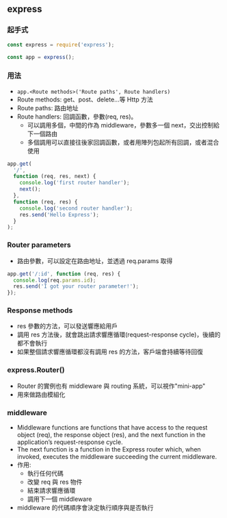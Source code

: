 ## express

### 起手式

```javascript
const express = require('express');

const app = express();
```

### 用法

- `app.<Route methods>('Route paths', Route handlers)`
- Route methods: get、post、delete...等 Http 方法
- Route paths: 路由地址
- Route handlers: 回調函數，參數(req, res)。
  - 可以調用多個，中間的作為 middleware，參數多一個 next，交出控制給下一個路由
  - 多個調用可以直接往後家回調函數，或者用陣列包起所有回調，或者混合使用

```javascript
app.get(
  '/',
  function (req, res, next) {
    console.log('first router handler');
    next();
  },
  function (req, res) {
    console.log('second router handler');
    res.send('Hello Express');
  }
);
```

### Router parameters

- 路由參數，可以設定在路由地址，並透過 req.params 取得

```javascript
app.get('/:id', function (req, res) {
  console.log(req.params.id);
  res.send('I got your router parameter!');
});
```

### Response methods

- res 參數的方法，可以發送響應給用戶
- 調用 res 方法後，就會跳出請求響應循環(request-response cycle)，後續的都不會執行
- 如果整個請求響應循環都沒有調用 res 的方法，客戶端會持續等待回復

### express.Router()

- Router 的實例也有 middleware 與 routing 系統，可以視作"mini-app"
- 用來做路由模組化

### middleware

- Middleware functions are functions that have access to the request object (req), the response object (res), and the next function in the application’s request-response cycle.
- The next function is a function in the Express router which, when invoked, executes the middleware succeeding the current middleware.
- 作用:
  - 執行任何代碼
  - 改變 req 與 res 物件
  - 結束請求響應循環
  - 調用下一個 middleware
- middleware 的代碼順序會決定執行順序與是否執行
